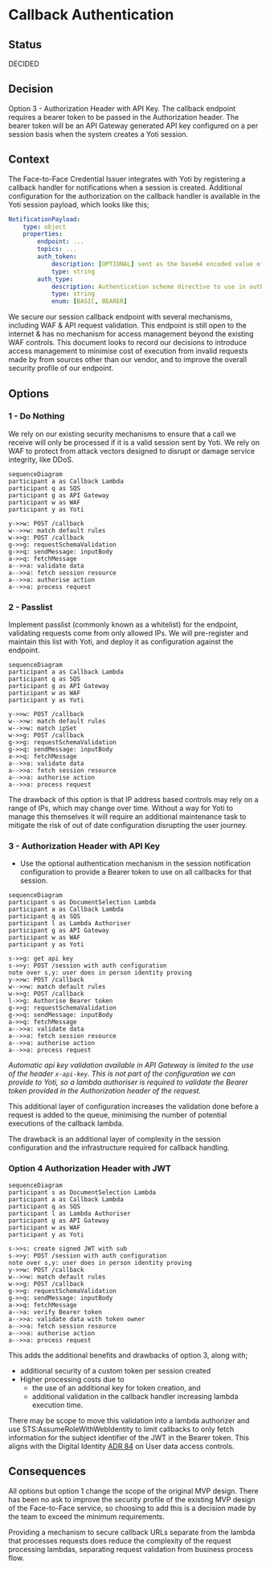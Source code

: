# Callback Authentication

## Status
DECIDED

## Decision
Option 3 - Authorization Header with API Key.
The callback endpoint requires a bearer token to be passed in the Authorization header. The bearer token will be an API Gateway generated API key configured on a per session basis when the system creates a Yoti session.

## Context

The Face-to-Face Credential Issuer integrates with Yoti by registering a callback handler for notifications when a session is created. Additional configuration for the authorization on the callback handler is available in the Yoti session payload, which looks like this;


```yaml
NotificationPayload:
    type: object
    properties:
        endpoint: ...
        topics: ...
        auth_token:
            description: [OPTIONAL] sent as the base64 encoded value of the Authorization header in notifications.
            type: string
        auth_type:
            description: Authentication scheme directive to use in outbound notifications. Defaults to BASIC.
            type: string
            enum: [BASIC, BEARER]
```

We secure our session callback endpoint with several mechanisms, including WAF & API request validation. This endpoint is still open to the internet & has no mechanism for access management beyond the existing WAF controls. This document looks to record our decisions to introduce access management to minimise cost of execution from invalid requests made by from sources other than our vendor, and to improve the overall security profile of our endpoint.

## Options

### 1 - Do Nothing
We rely on our existing security mechanisms to ensure that a call we receive will only be processed if it is a valid session sent by Yoti. We rely on WAF to protect from attack vectors designed to disrupt or damage service integrity, like DDoS.

```mermaid
sequenceDiagram
participant a as Callback Lambda
participant q as SQS
participant g as API Gateway
participant w as WAF
participant y as Yoti

y->>w: POST /callback
w-->>w: match default rules
w->>g: POST /callback
g->>g: requestSchemaValidation
g->>q: sendMessage: inputBody
a->>q: fetchMessage
a-->>a: validate data
a-->>a: fetch session resource
a-->>a: authorise action
a-->>a: process request
```

### 2 - Passlist
Implement passlist (commonly known as a whitelist) for the endpoint, validating requests come from only allowed IPs. We will pre-register and maintain this list with Yoti, and deploy it as configuration against the endpoint.

```mermaid
sequenceDiagram
participant a as Callback Lambda
participant q as SQS
participant g as API Gateway
participant w as WAF
participant y as Yoti

y->>w: POST /callback
w-->>w: match default rules
w-->>w: match ipSet
w->>g: POST /callback
g->>g: requestSchemaValidation
g->>q: sendMessage: inputBody
a->>q: fetchMessage
a-->>a: validate data
a-->>a: fetch session resource
a-->>a: authorise action
a-->>a: process request
```

The drawback of this option is that IP address based controls may rely on a range of IPs, which may change over time. Without a way for Yoti to manage this themselves it will require an additional maintenance task to mitigate the risk of out of date configuration disrupting the user journey.

### 3 - Authorization Header with API Key
- Use the optional authentication mechanism in the session notification configuration to provide a Bearer token to use on all callbacks for that session. 

```mermaid
sequenceDiagram
participant s as DocumentSelection Lambda
participant a as Callback Lambda
participant q as SQS
participant l as Lambda Authoriser
participant g as API Gateway
participant w as WAF
participant y as Yoti

s->>g: get api key
s->>y: POST /session with auth configuration
note over s,y: user does in person identity proving
y->>w: POST /callback
w-->>w: match default rules
w->>g: POST /callback
l->>g: Authorise Bearer token
g->>g: requestSchemaValidation
g->>q: sendMessage: inputBody
a->>q: fetchMessage
a-->>a: validate data
a-->>a: fetch session resource
a-->>a: authorise action
a-->>a: process request
```

_Automatic api key validation available in API Gateway is limited to the use of the header `x-api-key`. This is not part of the configuration we can provide to Yoti, so a lambda authoriser is required to validate the Bearer token provided in the Authorization header of the request._

This additional layer of configuration increases the validation done before a request is added to the queue, minimising the number of potential executions of the callback lambda.

The drawback is an additional layer of complexity in the session configuration and the infrastructure required for callback handling. 

### Option 4 Authorization Header with JWT

```mermaid
sequenceDiagram
participant s as DocumentSelection Lambda
participant a as Callback Lambda
participant q as SQS
participant l as Lambda Authoriser
participant g as API Gateway
participant w as WAF
participant y as Yoti

s->>s: create signed JWT with sub
s->>y: POST /session with auth configuration
note over s,y: user does in person identity proving
y->>w: POST /callback
w-->>w: match default rules
w->>g: POST /callback
g->>g: requestSchemaValidation
g->>q: sendMessage: inputBody
a->>q: fetchMessage
a-->a: verify Bearer token
a-->>a: validate data with token owner
a-->>a: fetch session resource
a-->>a: authorise action
a-->>a: process request
```

This adds the additional benefits and drawbacks of option 3, along with;
- additional security of a custom token per session created
- Higher processing costs due to
    - the use of an additional key for token creation, and 
    - additional validation in the callback handler increasing lambda execution time. 

There may be scope to move this validation into a lambda authorizer and use STS:AssumeRoleWithWebIdentity to limit callbacks to only fetch information for the subject identifier of the JWT in the Bearer token. This aligns with the Digital Identity [ADR 84](https://github.com/alphagov/digital-identity-architecture/blob/main/adr/0084-minimising-user-data-access-permissions.md) on User data access controls.

## Consequences

All options but option 1 change the scope of the original MVP design. There has been no ask to improve the security profile of the existing MVP design of the Face-to-Face service, so choosing to add this is a decision made by the team to exceed the minimum requirements.

Providing a mechanism to secure callback URLs separate from the lambda that processes requests does reduce the complexity of the request processing lambdas, separating request validation from business process flow. 